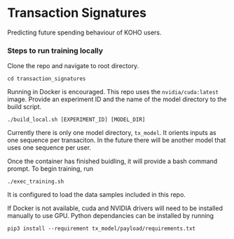 # Transaction Signatures
Predicting future spending behaviour of KOHO users.

### Steps to run training locally

Clone the repo and navigate to root directory.

`cd transaction_signatures`

Running in Docker is encouraged. This repo uses the `nvidia/cuda:latest` image.
Provide an experiment ID and the name of the model directory to the build script.

`./build_local.sh [EXPERIMENT_ID] [MODEL_DIR]`

Currently there is only one model directory, `tx_model`. It orients inputs as one sequence per transaciton. 
In the future there will be another model that uses one sequence per user.

Once the container has finished buidling, it will provide a bash command prompt. 
To begin training, run

`./exec_training.sh`

It is configured to load the data samples included in this repo.

If Docker is not available, cuda and NVIDIA drivers will need to be installed manually to use GPU.
Python dependancies can be installed by running

`pip3 install --requirement tx_model/payload/requirements.txt`


